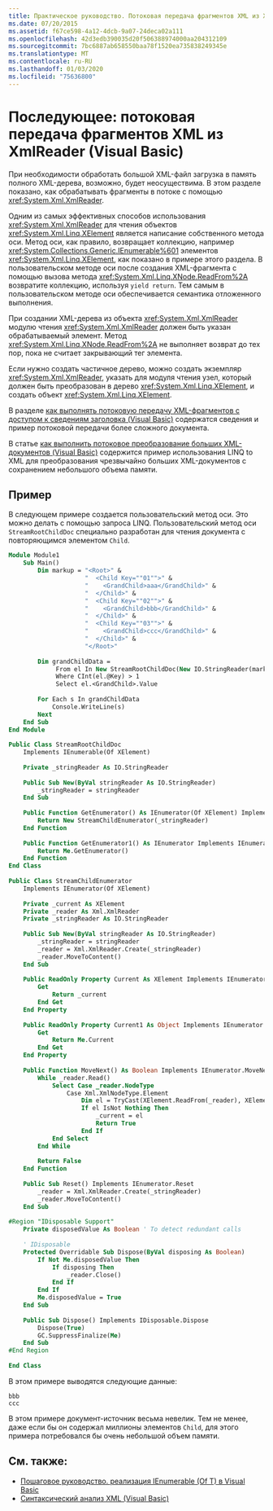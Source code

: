 ```yaml
---
title: Практическое руководство. Потоковая передача фрагментов XML из XmlReader
ms.date: 07/20/2015
ms.assetid: f67ce598-4a12-4dcb-9a07-24deca02a111
ms.openlocfilehash: 42d3edb390035d20f506388974000aa204312109
ms.sourcegitcommit: 7bc6887ab658550baa78f1520ea735838249345e
ms.translationtype: MT
ms.contentlocale: ru-RU
ms.lasthandoff: 01/03/2020
ms.locfileid: "75636800"
---
```

# <a name="how-to-stream-xml-fragments-from-an-xmlreader-visual-basic"></a>Последующее: потоковая передача фрагментов XML из XmlReader (Visual Basic)
При необходимости обработать большой XML-файл загрузка в память полного XML-дерева, возможно, будет неосуществима. В этом разделе показано, как обрабатывать фрагменты в потоке с помощью <xref:System.Xml.XmlReader>.  
  
 Одним из самых эффективных способов использования <xref:System.Xml.XmlReader> для чтения объектов <xref:System.Xml.Linq.XElement> является написание собственного метода оси. Метод оси, как правило, возвращает коллекцию, например <xref:System.Collections.Generic.IEnumerable%601> элементов <xref:System.Xml.Linq.XElement>, как показано в примере этого раздела. В пользовательском методе оси после создания XML-фрагмента с помощью вызова метода <xref:System.Xml.Linq.XNode.ReadFrom%2A> возвратите коллекцию, используя `yield return`. Тем самым в пользовательском методе оси обеспечивается семантика отложенного выполнения.  
  
 При создании XML-дерева из объекта <xref:System.Xml.XmlReader> модулю чтения <xref:System.Xml.XmlReader> должен быть указан обрабатываемый элемент. Метод <xref:System.Xml.Linq.XNode.ReadFrom%2A> не выполняет возврат до тех пор, пока не считает закрывающий тег элемента.  
  
 Если нужно создать частичное дерево, можно создать экземпляр <xref:System.Xml.XmlReader>, указать для модуля чтения узел, который должен быть преобразован в дерево <xref:System.Xml.Linq.XElement>, и создать объект <xref:System.Xml.Linq.XElement>.  
  
 В разделе [как выполнять потоковую передачу XML-фрагментов с доступом к сведениям заголовка (Visual Basic)](../../../../visual-basic/programming-guide/concepts/linq/how-to-stream-xml-fragments-with-access-to-header-information.md) содержатся сведения и пример потоковой передачи более сложного документа.  
  
 В статье [как выполнить потоковое преобразование больших XML-документов (Visual Basic)](../../../../visual-basic/programming-guide/concepts/linq/how-to-perform-streaming-transform-of-large-xml-documents.md) содержится пример использования LINQ to XML для преобразования чрезвычайно больших XML-документов с сохранением небольшого объема памяти.  
  
## <a name="example"></a>Пример  
 В следующем примере создается пользовательский метод оси. Это можно делать с помощью запроса LINQ. Пользовательский метод оси `StreamRootChildDoc` специально разработан для чтения документа с повторяющимся элементом `Child`.  
  
```vb  
Module Module1  
    Sub Main()  
        Dim markup = "<Root>" &  
                     "  <Child Key=""01"">" &  
                     "    <GrandChild>aaa</GrandChild>" &  
                     "  </Child>" &  
                     "  <Child Key=""02"">" &  
                     "    <GrandChild>bbb</GrandChild>" &  
                     "  </Child>" &  
                     "  <Child Key=""03"">" &  
                     "    <GrandChild>ccc</GrandChild>" &  
                     "  </Child>" &  
                     "</Root>"  
  
        Dim grandChildData =  
             From el In New StreamRootChildDoc(New IO.StringReader(markup))  
             Where CInt(el.@Key) > 1  
             Select el.<GrandChild>.Value  
  
        For Each s In grandChildData  
            Console.WriteLine(s)  
        Next  
    End Sub  
End Module  
  
Public Class StreamRootChildDoc  
    Implements IEnumerable(Of XElement)  
  
    Private _stringReader As IO.StringReader  
  
    Public Sub New(ByVal stringReader As IO.StringReader)  
        _stringReader = stringReader  
    End Sub  
  
    Public Function GetEnumerator() As IEnumerator(Of XElement) Implements IEnumerable(Of XElement).GetEnumerator  
        Return New StreamChildEnumerator(_stringReader)  
    End Function  
  
    Public Function GetEnumerator1() As IEnumerator Implements IEnumerable.GetEnumerator  
        Return Me.GetEnumerator()  
    End Function  
End Class  
  
Public Class StreamChildEnumerator  
    Implements IEnumerator(Of XElement)  
  
    Private _current As XElement  
    Private _reader As Xml.XmlReader  
    Private _stringReader As IO.StringReader  
  
    Public Sub New(ByVal stringReader As IO.StringReader)  
        _stringReader = stringReader  
        _reader = Xml.XmlReader.Create(_stringReader)  
        _reader.MoveToContent()  
    End Sub  
  
    Public ReadOnly Property Current As XElement Implements IEnumerator(Of XElement).Current  
        Get  
            Return _current  
        End Get  
    End Property  
  
    Public ReadOnly Property Current1 As Object Implements IEnumerator.Current  
        Get  
            Return Me.Current  
        End Get  
    End Property  
  
    Public Function MoveNext() As Boolean Implements IEnumerator.MoveNext  
        While _reader.Read()  
            Select Case _reader.NodeType  
                Case Xml.XmlNodeType.Element  
                    Dim el = TryCast(XElement.ReadFrom(_reader), XElement)  
                    If el IsNot Nothing Then  
                        _current = el  
                        Return True  
                    End If  
            End Select  
        End While  
  
        Return False  
    End Function  
  
    Public Sub Reset() Implements IEnumerator.Reset  
        _reader = Xml.XmlReader.Create(_stringReader)  
        _reader.MoveToContent()  
    End Sub  
  
#Region "IDisposable Support"  
    Private disposedValue As Boolean ' To detect redundant calls  
  
    ' IDisposable  
    Protected Overridable Sub Dispose(ByVal disposing As Boolean)  
        If Not Me.disposedValue Then  
            If disposing Then  
                _reader.Close()  
            End If  
        End If  
        Me.disposedValue = True  
    End Sub  
  
    Public Sub Dispose() Implements IDisposable.Dispose  
        Dispose(True)  
        GC.SuppressFinalize(Me)  
    End Sub  
#End Region  
  
End Class  
```  
  
 В этом примере выводятся следующие данные:  
  
```console  
bbb  
ccc  
```  
  
 В этом примере документ-источник весьма невелик. Тем не менее, даже если бы он содержал миллионы элементов `Child`, для этого примера потребовался бы очень небольшой объем памяти.  
  
## <a name="see-also"></a>См. также:

- [Пошаговое руководство. реализация IEnumerable (Of T) в Visual Basic](../../../../visual-basic/programming-guide/language-features/control-flow/walkthrough-implementing-ienumerable-of-t.md)
- [Синтаксический анализ XML (Visual Basic)](../../../../visual-basic/programming-guide/concepts/linq/parsing-xml.md)
